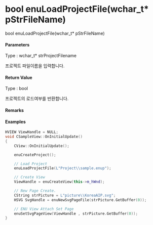# bool enuLoadProjectFile\(wchar\_t\* pStrFileName\)

bool enuLoadProjectFile\(wchar\_t\* pStrFileName\)

#### Parameters

Type : wchar\_t\* strProjectFilename

프로젝트 파일이름을 입력합니다.

#### Return Value

Type : bool

프로젝트의 로드여부를 반환합니다.

#### Remarks



#### Examples

```cpp
HVIEW ViewHandle = NULL; 
void CSampleView::OnInitialUpdate() 
{ 
    CView::OnInitialUpdate(); 

    enuCreateProject(); 

    // Load Project
    enuLoadProjectFile(L"Project\\sample.enup"); 

    // Create View
    ViewHandle = enuCreateView(this->m_hWnd); 

    // New Page Create. 
    CString strPicture = L"picture\\KoreaAIP.svg"; 
    HSVG SvgHandle = enuNewSvgPageFile(strPicture.GetBuffer(0)); 

    // ENU View Attach Set Page 
    enuSetSvgPageView(ViewHandle , strPicture.GetBuffer(0)); 
}
```



